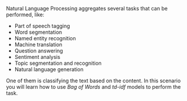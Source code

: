 Natural Language Processing aggregates several tasks that can be performed, like:

* Part of speech tagging
* Word segmentation
* Named entity recognition
* Machine translation
* Question answering
* Sentiment analysis
* Topic segmentation and recognition
* Natural language generation

One of them is classifying the text based on the content. In this scenario you will learn how to use *Bag of Words* and *td-idf* models to perform the task.
